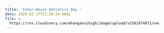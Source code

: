 ```yaml
---
title: 'Inter-House Athletics Day '
date: 2020-02-17T21:28:24.066Z
file: >-
  https://res.cloudinary.com/whanganuihigh/image/upload/v1581974871/newsletters/Athletics_Day_2020.pdf
---
```


